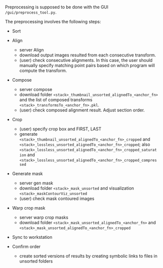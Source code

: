 Preprocessing is supposed to be done with the GUI `/gui/preprocess_tool.py`.

The preprocessing involves the following steps:
- Sort
- Align
  - server Align
  - download output images resulted from each consecutive transform.
  - (user) check consecutive alignments. In this case, the user should manually specify matching point pairs based on which program will compute the transform.
- Compose
  - server compose
  - download folder `<stack>_thumbnail_unsorted_alignedTo_<anchor_fn>` and the list of composed transforms `<stack>_transformsTo_<anchor_fn>.pkl`.
  - (user) check composed alignment result. Adjust section order.
- Crop
  - (user) specify crop box and FIRST, LAST
  - generate `<stack>_thumbnail_unsorted_alignedTo_<anchor_fn>_cropped` and `<stack>_lossless_unsorted_alignedTo_<anchor_fn>_cropped`; also `<stack>_lossless_unsorted_alignedTo_<anchor_fn>_cropped_saturation` and `<stack>_lossless_unsorted_alignedTo_<anchor_fn>_cropped_compressed`

- Generate mask
  - server gen mask
  - download folder `<stack>_mask_unsorted` and visualization `<stack>_maskContourViz_unsorted`
  - (user) check mask contoured images
- Warp crop mask
  - server warp crop masks
  - download folder `<stack>_mask_unsorted_alignedTo_<anchor_fn>` and ``<stack>_mask_unsorted_alignedTo_<anchor_fn>_cropped``

- Sync to workstation

- Confirm order
  - create sorted versions of results by creating symbolic links to files in unsorted folders
